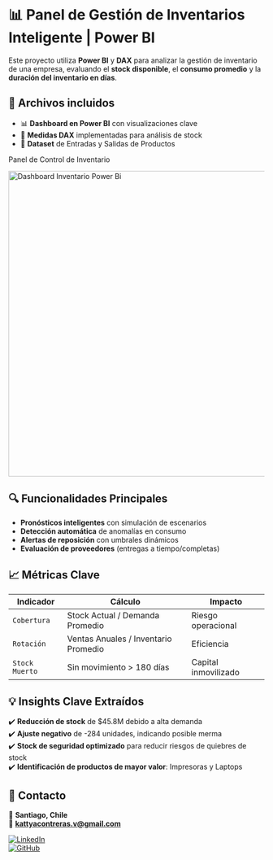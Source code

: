 # 📊 Panel de Gestión de Inventarios Inteligente | Power BI

Este proyecto utiliza **Power BI** y **DAX** para analizar la gestión de inventario de una empresa, evaluando el **stock disponible**, el **consumo promedio** y la **duración del inventario en días**.

## 📂 Archivos incluidos
- 📊 **Dashboard en Power BI** con visualizaciones clave
- 📄 **Medidas DAX** implementadas para análisis de stock
- 📜 **Dataset** de Entradas y Salidas de Productos

Panel de Control de Inventario 

<img width="601" alt="Dashboard Inventario Power Bi" src="https://github.com/user-attachments/assets/c62c5fbe-091d-4fe7-9549-682638ee18c2" />


## 🔍 Funcionalidades Principales
- **Pronósticos inteligentes** con simulación de escenarios
- **Detección automática** de anomalías en consumo
- **Alertas de reposición** con umbrales dinámicos
- **Evaluación de proveedores** (entregas a tiempo/completas)

## 📈 Métricas Clave
| Indicador     | Cálculo                              | Impacto               |
|--------------|------------------------------------|-----------------------|
| `Cobertura`  | Stock Actual / Demanda Promedio   | Riesgo operacional    |
| `Rotación`   | Ventas Anuales / Inventario Promedio | Eficiencia            |
| `Stock Muerto` | Sin movimiento > 180 días      | Capital inmovilizado  |

## 💡 Insights Clave Extraídos
✔️ **Reducción de stock** de $45.8M debido a alta demanda  
✔️ **Ajuste negativo** de -284 unidades, indicando posible merma  
✔️ **Stock de seguridad optimizado** para reducir riesgos de quiebres de stock  
✔️ **Identificación de productos de mayor valor**: Impresoras y Laptops  

## 📩 Contacto
📍 **Santiago, Chile**  
📧 **kattyacontreras.v@gmail.com**  

[![LinkedIn](https://img.shields.io/badge/-Conectemos_en_LinkedIn-0A66C2?style=for-the-badge&logo=linkedin)](https://www.linkedin.com/in/kattyacontrerasv/)  
[![GitHub](https://img.shields.io/badge/-Explora_mis_Proyectos-181717?style=for-the-badge&logo=github)](https://github.com/Katita31)

